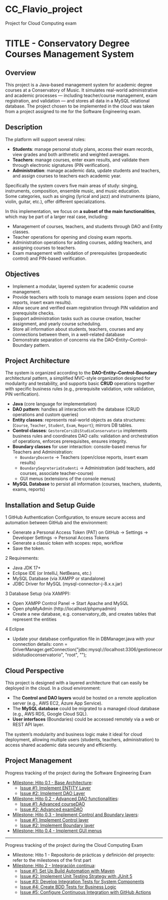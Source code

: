 # CC_Flavio_project
Project for Cloud Computing exam
 
# TITLE - Conservatory Degree Courses Management System

## Overview
This project is a Java-based management system for academic degree courses at a Conservatory of Music.
It simulates real-world administrative and academic processes — including teacher/course management, exam registration, and validation — and stores all data in a MySQL relational database.
The project chosen to be implemented in the cloud was taken from a project assigned to me for the Software Engineering exam.

## Description
The platform will support several roles:  
- **Students**: manage personal study plans, access their exam records, view grades and both arithmetic and weighted averages.   
- **Teachers**: manage courses, enter exam results, and validate them through electronic signatures (PIN verification).  
- **Administration**: manage academic data, update students and teachers, and assign courses to teachers each academic year.  

Specifically the system covers five main areas of study: singing, instruments, composition, ensemble music, and music education.  
Some categories, such as singing (lyrical and jazz) and instruments (piano, violin, guitar, etc.), offer different specializations. 

In this implementation, we focus on **a subset of the main functionalities**, which may be part of a larger real case, including:
- Management of courses, teachers, and students through DAO and Entity classes.
- Teacher operations for opening and closing exam reports.
- Administration operations for adding courses, adding teachers, and assigning courses to teachers.
- Exam management with validation of prerequisites (propaedeutic control) and PIN-based verification.
  
## Objectives
- Implement a modular, layered system for academic course management.
- Provide teachers with tools to manage exam sessions (open and close reports, insert exam results).  
- Allow secure and verified exam registration through PIN validation and prerequisite checks.  
- Support administration tasks such as course creation, teacher assignment, and yearly course scheduling.  
- Store all information about students, teachers, courses and any connections between them, in a well-related database
- Demonstrate separation of concerns via the DAO–Entity–Control–Boundary pattern.
  
## Project Architecture
The system is organized according to the **DAO–Entity–Control–Boundary** architectural pattern, a simplified MVC-style organization designed for modularity and testability, and supports basic **CRUD** operations together with specific business rules (e.g., prerequisite validation, vote validation, PIN verification).
- **Java** (core language for implementation)  
- **DAO pattern**: handles all interaction with the database (CRUD operations and custom queries)  
- **Entity classes**: represents real-world objects as data structures: (`Course`, `Teacher`, `Student`, `Exam`, `Report`); mirrors DB tables.   
- **Control classes**: `GestoreCorsiDiStudioConservatorio` implements business rules and coordinates DAO calls: validation and orchestration of operations, enforces prerequisites, ensures integrity.   
- **Boundary classes** for user interaction: console-based menus for Teachers and Administration:  
  - `BoundaryDocente` → Teachers (open/close reports, insert exam results)  
  - `BoundarySegreteriaStudenti` → Administration (add teachers, add courses, associate teacher-course)  
  - GUI menus (extensions of the console menus)
- **MySQL Database** to persist all information (courses, teachers, students, exams, reports)  

## Installation and Setup Guide
1 GitHub Authentication Configuration, to ensure secure access and automation between GitHub and the environment:
- Generate a Personal Access Token (PAT) on GitHub → Settings → Developer Settings → Personal Access Tokens
- Generate a classic token with scopes: repo, workflow
- Save the token.
  
2 Requirements:
- Java JDK 17+
- Eclipse IDE (or IntelliJ, NetBeans, etc.)
- MySQL Database (via XAMPP or standalone)
- JDBC Driver for MySQL (mysql-connector-j-8.x.x.jar)

3 Database Setup (via XAMPP):
- Open XAMPP Control Panel → Start Apache and MySQL
- Open phpMyAdmin (http://localhost/phpmyadmin)
- Create a new database, e.g. conservatory_db, and creates tables that represent the entities

4 Eclipse
- Update your database configuration file in DBManager.java with your connection details: conn = DriverManager.getConnection("jdbc:mysql://localhost:3306/gestionecorsidistudioconservatorio", "root", "");

## Cloud Perspective
This project is designed with a layered architecture that can easily be deployed in the cloud. In a cloud environment:
- The **Control and DAO layers** would be hosted on a remote application server (e.g., AWS EC2, Azure App Service).  
- The **MySQL database** could be migrated to a managed cloud database (e.g., AWS RDS, Google Cloud SQL).  
- **User interfaces** (Boundaries) could be accessed remotely via a web or REST API layer.  

The system’s modularity and business logic make it ideal for cloud deployment, allowing multiple users (students, teachers, administration) to access shared academic data securely and efficiently.

## Project Management
Progress tracking of the project during the Software Engineering Exam
- [Milestone: Hito 0.1 - Base Architecture](https://github.com/Fjavio/CC_Flavio_project/milestone/1):
  - [Issue #1: Implement ENTITY Layer](https://github.com/Fjavio/CC_Flavio_project/issues/1) 
  - [Issue #2: Implement DAO Layer](https://github.com/Fjavio/CC_Flavio_project/issues/2) 
- [Milestone: Hito 0.2 - Advanced DAO functionalities](https://github.com/Fjavio/CC_Flavio_project/milestone/2):
  - [Issue #1: Advanced courseDAO](https://github.com/Fjavio/CC_Flavio_project/issues/4) 
  - [Issue #2: Advanced examDAO](https://github.com/Fjavio/CC_Flavio_project/issues/3) 
- [Milestone: Hito 0.3 - Implement Control and Boundary layers](https://github.com/Fjavio/CC_Flavio_project/milestone/3):
  - [Issue #1: Implement Control layer](https://github.com/Fjavio/CC_Flavio_project/issues/5) 
  - [Issue #2: Implement Boundary layer](https://github.com/Fjavio/CC_Flavio_project/issues/6) 
- [Milestone: Hito 0.4 - Implement GUI menus](https://github.com/Fjavio/CC_Flavio_project/milestone/4)
---------------------------------------------------------------------------------------------------------------
Progress tracking of the project during the Cloud Computing Exam
- Milestone: Hito 1 - Repositorio de prácticas y definición del proyecto: refer to the milestones of the first part
- [Milestone: Hito 2 -  Integración continua](https://github.com/Fjavio/CC_Flavio_project/milestone/5):
  - [Issue #1: Set Up Build Automation with Maven](https://github.com/Fjavio/CC_Flavio_project/issues/7)
  - [Issue #2: Implement Unit Testing Strategy with JUnit 5](https://github.com/Fjavio/CC_Flavio_project/issues/8)
  - [Issue #3: Develop Integration Tests for System Components](https://github.com/Fjavio/CC_Flavio_project/issues/9)
  - [Issue #4: Create BDD Tests for Business Logic](https://github.com/Fjavio/CC_Flavio_project/issues/10)
  - [Issue #5: Configure Continuous Integration with GitHub Actions](https://github.com/Fjavio/CC_Flavio_project/issues/11) 

